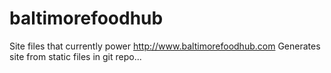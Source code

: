 # baltimorefoodhub
Site files that currently power http://www.baltimorefoodhub.com
Generates site from static files in git repo... 
